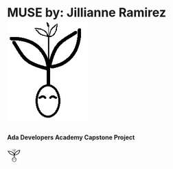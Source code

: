 # MUSE by: Jillianne Ramirez ![Muse Logo](MuseIcon.jpg)
#### Ada Developers Academy Capstone Project



![Muse Logo](Muse/wwwroot/favicon_io/favicon-32x32.png)


